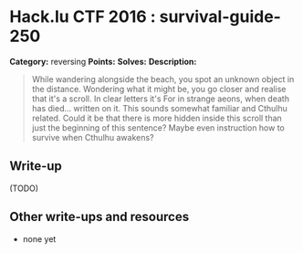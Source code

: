 # Hack.lu CTF 2016 : survival-guide-250

**Category:** reversing
**Points:**
**Solves:**
**Description:**

> While wandering alongside the beach, you spot an unknown object in the distance. Wondering what it might be, you go closer and realise that it's a scroll. In clear letters it's For in strange aeons, when death has died... written on it.  This sounds somewhat familiar and Cthulhu related. Could it be that there is more hidden inside this scroll than just the beginning of this sentence? Maybe even instruction how to survive when Cthulhu awakens?


## Write-up

(TODO)

## Other write-ups and resources

* none yet
